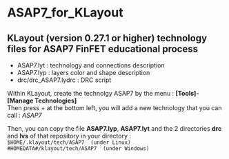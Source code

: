# ASAP7_for_KLayout

## KLayout (version 0.27.1 or higher) technology files for ASAP7 FinFET educational process

 * ASAP7.lyt   : technology and connections description  
 * ASAP7.lyp   : layers color and shape description  
 * drc/drc_ASAP7.lydrc : DRC script  

Within KLayout, create the technolgy ASAP7 by the menu : **[Tools]-[Manage Technologies]**  
Then press + at the bottom left, you will add a new technology that you can call : _ASAP7_

Then, you can copy the file **ASAP7.lyp**, **ASAP7.lyt** and the 2 directories **drc** and **lvs** of that repository in your directory :  
`$HOME/.klayout/tech/ASAP7  (under Linux)`  
`#HOMEDATA#/klayout/tech/ASAP7  (under Windows)`  
